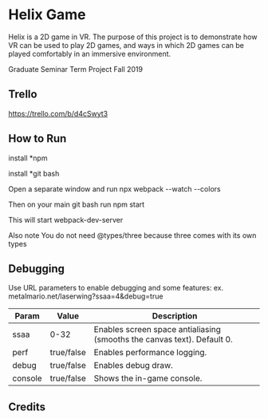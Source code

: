 # Helix Game
Helix is a 2D game in VR.  The purpose of this project is to demonstrate how VR can be used to play 2D games, and ways in which 2D games can be played comfortably in an immersive environment.

Graduate Seminar Term Project Fall 2019


## Trello
https://trello.com/b/d4cSwyt3

## How to Run
install *npm

install *git bash

Open a separate window and run npx webpack --watch --colors

Then on your main git bash run npm start

This will start webpack-dev-server

Also note You do not need @types/three because three comes with its own types


## Debugging

Use URL parameters to enable debugging and some features: ex. metalmario.net/laserwing?ssaa=4&debug=true

Param         | Value         | Description
------------- | ------------- | ------------- 
ssaa          | 0-32          | Enables screen space antialiasing (smooths the canvas text).  Default 0.
perf          | true/false    | Enables performance logging.
debug         | true/false    | Enables debug draw.
console       | true/false    | Shows the in-game console.

## Credits



